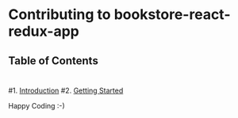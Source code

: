 # Contributing to bookstore-react-redux-app
 ## Table of Contents
 #
 #1. [Introduction](#introduction)
 #2. [Getting Started](#getting-started)

Happy Coding :-)

